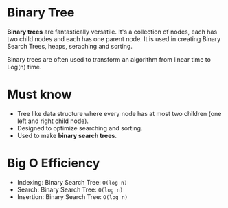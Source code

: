 # Binary Tree

**Binary trees** are fantastically versatile. It's a collection of nodes, each has two child nodes and each has one parent node. It is used in creating Binary Search Trees, heaps, seraching and sorting. 

Binary trees are often used to transform an algorithm from linear time to Log(n) time.


# Must know 
+ Tree like data structure where every node has at most two children (one left and right child node).
+ Designed to optimize searching and sorting.
+ Used to make **binary search trees**.

# Big O Efficiency 
+ Indexing: Binary Search Tree: ```O(log n)```
+ Search: Binary Search Tree: ```O(log n)```
+ Insertion: Binary Search Tree: ```O(log n)```
